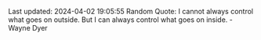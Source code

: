 Last updated: 2024-04-02 19:05:55
Random Quote: I cannot always control what goes on outside. But I can always control what goes on inside. - Wayne Dyer